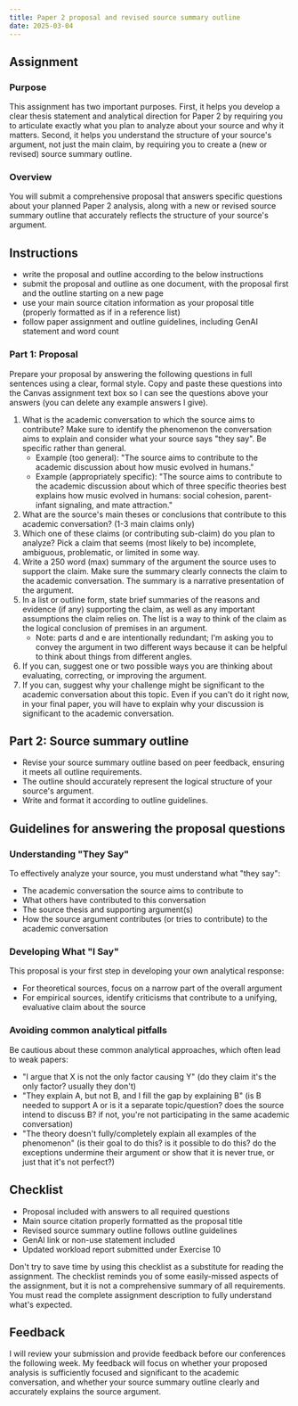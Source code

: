 ```yaml
---
title: Paper 2 proposal and revised source summary outline
date: 2025-03-04
---
```


## Assignment

### Purpose

This assignment has two important purposes. First, it helps you develop a clear thesis statement and analytical direction for Paper 2 by requiring you to articulate exactly what you plan to analyze about your source and why it matters. Second, it helps you understand the structure of your source's argument, not just the main claim, by requiring you to create a (new or revised) source summary outline.

### Overview

You will submit a comprehensive proposal that answers specific questions about your planned Paper 2 analysis, along with a new or revised source summary outline that accurately reflects the structure of your source's argument.

## Instructions

- write the proposal and outline according to the below instructions
- submit the proposal and outline as one document, with the proposal first and the outline starting on a new page
- use your main source citation information as your proposal title (properly formatted as if in a reference list)
- follow paper assignment and outline guidelines, including GenAI statement and word count

### Part 1: Proposal

Prepare your proposal by answering the following questions in full sentences using a clear, formal style. Copy and paste these questions into the Canvas assignment text box so I can see the questions above your answers (you can delete any example answers I give).

1. What is the academic conversation to which the source aims to contribute? Make sure to identify the phenomenon the conversation aims to explain and consider what your source says "they say". Be specific rather than general.
      - Example (too general): "The source aims to contribute to the academic discussion about how music evolved in humans."
      - Example (appropriately specific): "The source aims to contribute to the academic discussion about which of three specific theories best explains how music evolved in humans: social cohesion, parent-infant signaling, and mate attraction."
2. What are the source's main theses or conclusions that contribute to this academic conversation? (1-3 main claims only)
3. Which one of these claims (or contributing sub-claim) do you plan to analyze? Pick a claim that seems (most likely to be) incomplete, ambiguous, problematic, or limited in some way.
4. Write a 250 word (max) summary of the argument the source uses to support the claim. Make sure the summary clearly connects the claim to the academic conversation. The summary is a narrative presentation of the argument.
5. In a list or outline form, state brief summaries of the reasons and evidence (if any) supporting the claim, as well as any important assumptions the claim relies on. The list is a way to think of the claim as the logical conclusion of premises in an argument.
      - Note: parts d and e are intentionally redundant; I'm asking you to convey the argument in two different ways because it can be helpful to think about things from different angles.
6. If you can, suggest one or two possible ways you are thinking about evaluating, correcting, or improving the argument.
7. If you can, suggest why your challenge might be significant to the academic conversation about this topic. Even if you can't do it right now, in your final paper, you will have to explain why your discussion is significant to the academic conversation.

## Part 2: Source summary outline

- Revise your source summary outline based on peer feedback, ensuring it meets all outline requirements.
- The outline should accurately represent the logical structure of your source's argument.
- Write and format it according to outline guidelines.

## Guidelines for answering the proposal questions

### Understanding "They Say"

To effectively analyze your source, you must understand what "they say":

- The academic conversation the source aims to contribute to
- What others have contributed to this conversation
- The source thesis and supporting argument(s)
- How the source argument contributes (or tries to contribute) to the academic conversation

### Developing What "I Say"

This proposal is your first step in developing your own analytical response:

- For theoretical sources, focus on a narrow part of the overall argument
- For empirical sources, identify criticisms that contribute to a unifying, evaluative claim about the source

### Avoiding common analytical pitfalls

Be cautious about these common analytical approaches, which often lead to weak papers:

- "I argue that X is not the only factor causing Y" (do they claim it's the only factor? usually they don't)
- "They explain A, but not B, and I fill the gap by explaining B" (is B needed to support A or is it a separate topic/question? does the source intend to discuss B? if not, you're not participating in the same academic conversation)
- "The theory doesn't fully/completely explain all examples of the phenomenon" (is their goal to do this? is it possible to do this? do the exceptions undermine their argument or show that it is never true, or just that it's not perfect?)

## Checklist

- Proposal included with answers to all required questions
- Main source citation properly formatted as the proposal title
- Revised source summary outline follows outline guidelines
- GenAI link or non-use statement included
- Updated workload report submitted under Exercise 10

Don't try to save time by using this checklist as a substitute for reading the assignment. The checklist reminds you of some easily-missed aspects of the assignment, but it is not a comprehensive summary of all requirements. You must read the complete assignment description to fully understand what's expected.

## Feedback

I will review your submission and provide feedback before our conferences the following week. My feedback will focus on whether your proposed analysis is sufficiently focused and significant to the academic conversation, and whether your source summary outline clearly and accurately explains the source argument.

